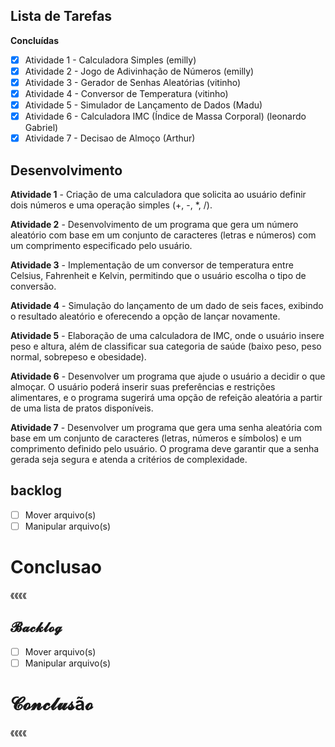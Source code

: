 ## Lista de Tarefas

**Concluídas**
- [x] Atividade 1 - Calculadora Simples (emilly)
- [x] Atividade 2 - Jogo de Adivinhação de Números (emilly)
- [x] Atividade 3 - Gerador de Senhas Aleatórias (vitinho)
- [x] Atividade 4 - Conversor de Temperatura (vitinho)
- [x] Atividade 5 - Simulador de Lançamento de Dados (Madu)
- [x] Atividade 6 - Calculadora IMC (Índice de Massa Corporal) (leonardo Gabriel)
- [x] Atividade 7 - Decisao de Almoço (Arthur)

## Desenvolvimento

**Atividade 1** - Criação de uma calculadora que solicita ao usuário definir dois números e uma operação simples (+, -, *, /).

**Atividade 2** - Desenvolvimento de um programa que gera um número aleatório com base em um conjunto de caracteres (letras e números) com um comprimento especificado pelo usuário.

**Atividade 3** - Implementação de um conversor de temperatura entre Celsius, Fahrenheit e Kelvin, permitindo que o usuário escolha o tipo de conversão.

**Atividade 4** - Simulação do lançamento de um dado de seis faces, exibindo o resultado aleatório e oferecendo a opção de lançar novamente.

**Atividade 5** - Elaboração de uma calculadora de IMC, onde o usuário insere peso e altura, além de classificar sua categoria de saúde (baixo peso, peso normal, sobrepeso e obesidade).

**Atividade 6** - Desenvolver um programa que ajude o usuário a decidir o que almoçar. O usuário poderá inserir suas preferências e restrições alimentares, e o programa sugerirá uma opção de refeição aleatória a partir de uma lista de pratos disponíveis.

**Atividade 7** - Desenvolver um programa que gera uma senha aleatória com base em um conjunto de caracteres (letras, números e símbolos) e um comprimento definido pelo usuário. O programa deve garantir que a senha gerada seja segura e atenda a critérios de complexidade.
## **backlog**
- [ ] Mover arquivo(s)
- [ ] Manipular arquivo(s)

# **Conclusao**
《《《《


## **𝓑𝓪𝓬𝓴𝓵𝓸𝓰**
- [ ] Mover arquivo(s)
- [ ] Manipular arquivo(s)

# **𝓒𝓸𝓷𝓬𝓵𝓾𝓼ã𝓸**
《《《《
